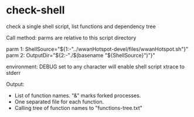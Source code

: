 # check-shell
check a single shell script, list functions and dependency tree

Call method: parms are relative to this script directory

parm 1: ShellSource="${1:-"../wwanHotspot-devel/files/wwanHotspot.sh"}"
parm 2: OutputDir="${2:-"./$(basename "${ShellSource}")"}"

environment:
DEBUG set to any character will enable shell script xtrace to stderr

Output:
- List of function names. "&" marks forked processes.
- One separated file for each function.
- Calling tree of function names to "functions-tree.txt"
